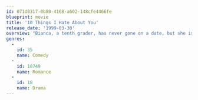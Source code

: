 ```yaml
---
id: 071d0317-0b80-4168-a602-148cfe4466fe
blueprint: movie
title: '10 Things I Hate About You'
release_date: '1999-03-30'
overview: "Bianca, a tenth grader, has never gone on a date, but she isn't allowed to go out with boys until her older sister Kat gets a boyfriend. The problem is, Kat rubs nearly everyone the wrong way. But Bianca and the guy she has her eye on, Joey, are eager, so Joey fixes Kat up with Patrick, a new kid in town just bitter enough for Kat."
genres:
  -
    id: 35
    name: Comedy
  -
    id: 10749
    name: Romance
  -
    id: 18
    name: Drama
---
```

